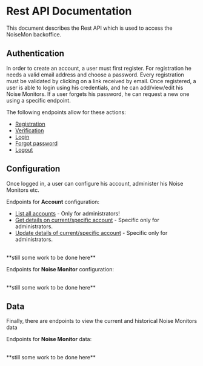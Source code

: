 # Rest API Documentation
This document describes the Rest API which is used to access the NoiseMon backoffice.

## Authentication
In order to create an account, a user must first register. For registration he needs a valid email address and choose a password. Every registration must be validated by clicking on a link received by email.
Once registered, a user is able to login using his credentials, and he can add/view/edit his Noise Monitors.
If a user forgets his password, he can request a new one using a specific endpoint.

The following endpoints allow for these actions:
  * [Registration](./Auth/Register.md)
  * [Verification](./Auth/Verify.md)
  * [Login](./Auth/Login.md)
  * [Forgot password](./Auth/ForgotPassword.md)
  * [Logout](./Auth/Logout.md)

## Configuration
Once logged in, a user can configure his account, administer his Noise Monitors etc.

Endpoints for **Account** configuration:
 * [List all accounts](./api/account/List.md) - Only for administrators!
 * [Get details on current/specific account](./api/account/Get.md) - Specific only for administrators.
 * [Update details of current/specific account](./api/account/Update.md) - Specific only for administrators.

<br />
**still some work to be done here**

Endpoints for **Noise Monitor** configuration:

<br />
**still some work to be done here**

## Data
Finally, there are endpoints to view the current and historical Noise Monitors data

Endpoints for **Noise Monitor** data:

<br />
**still some work to be done here**
